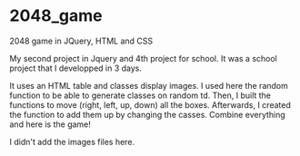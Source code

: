 # 2048_game
2048 game in JQuery, HTML and CSS

My second project in Jquery and 4th project for school. 
It was a school project that I developped in 3 days.

It uses an HTML table and classes display images. 
I used here the random function to be able to generate classes on random td.
Then, I built the functions to move (right, left, up, down) all the boxes.
Afterwards, I created the function to add them up by changing the casses.
Combine everything and here is the game!

I didn't add the images files here. 
